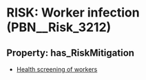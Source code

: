 # RISK: __Worker infection__ (PBN__Risk_3212)

## Property: has_RiskMitigation

* [Health screening of workers](PBN__Mitigation_1680)

